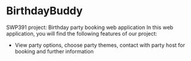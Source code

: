 # BirthdayBuddy
 SWP391 project: Birthday party booking web application
 In this web application, you will find the following features of our project: 
 - View party options, choose party themes, contact with party host for booking and further information
